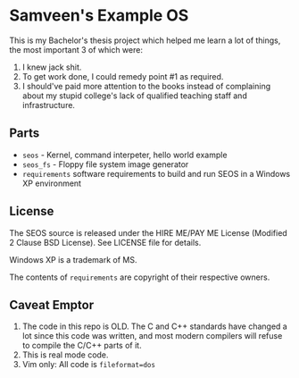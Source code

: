 # Samveen's Example OS

This is my Bachelor's thesis project which helped me learn a lot of things, the
most important 3 of which were:
1. I knew jack shit.
2. To get work done, I could remedy point #1 as required.
3. I should've paid more attention to the books instead of complaining about 
   my stupid college's lack of qualified teaching staff and infrastructure.

## Parts

- `seos` - Kernel, command interpeter, hello world example
- `seos_fs` - Floppy file system image generator
- `requirements` software requirements to build and run SEOS in a Windows XP environment

## License

The SEOS source is released under the HIRE ME/PAY ME License (Modified 2 Clause BSD License).
See LICENSE file for details.

Windows XP is a trademark of MS.

The contents of `requirements` are copyright of their respective owners.

## Caveat Emptor

1. The code in this repo is OLD. The C and C++ standards have changed a
   lot since this code was written, and most modern compilers will refuse
   to compile the C/C++ parts of it.
2. This is real mode code.
3. Vim only: All code is `fileformat=dos`
